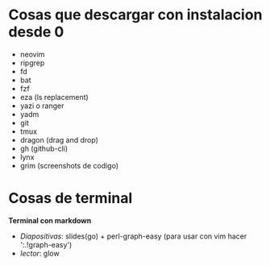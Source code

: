 # Cosas que descargar con instalacion desde 0

- neovim
- ripgrep
- fd
- bat
- fzf
- eza (ls replacement)
- yazi o ranger
- yadm
- git
- tmux
- dragon (drag and drop)
- gh (github-cli)
- lynx
- grim (screenshots de codigo)

# Cosas de terminal

**Terminal con markdown**
- _Diapositivas_:
  slides(go) + perl-graph-easy (para usar con vim hacer ':.!graph-easy')
- _lector_:
  glow
